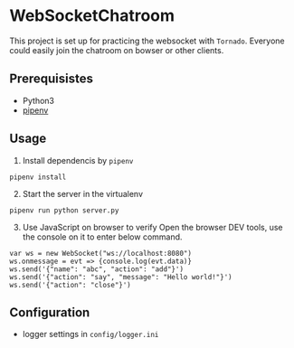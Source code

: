 # WebSocketChatroom
This project is set up for practicing the websocket with `Tornado`.
Everyone could easily join the chatroom on bowser or other clients.

## Prerequisistes
- Python3
- [pipenv](https://github.com/pypa/pipenv)

## Usage

1. Install dependencis by `pipenv`
```
pipenv install
```
2. Start the server in the virtualenv
```
pipenv run python server.py
```
3. Use JavaScript on browser to verify
Open the browser DEV tools, use the console on it to enter below command.
```
var ws = new WebSocket("ws://localhost:8080")
ws.onmessage = evt => {console.log(evt.data)}
ws.send('{"name": "abc", "action": "add"}')
ws.send('{"action": "say", "message": "Hello world!"}')
ws.send('{"action": "close"}')
```

## Configuration
- logger settings in `config/logger.ini`
